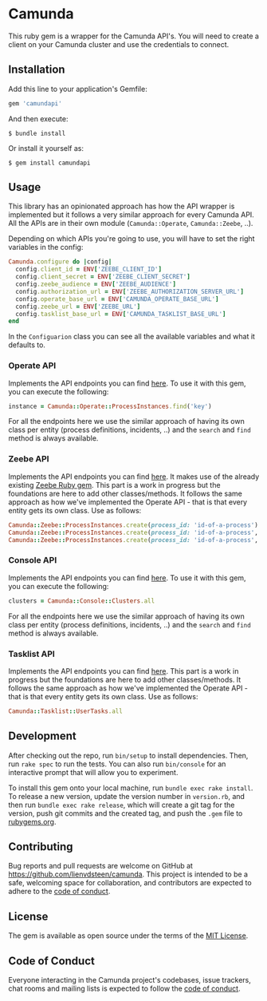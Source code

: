 # Camunda

This ruby gem is a wrapper for the Camunda API's. You will need to create a client on your Camunda cluster and use the credentials to connect.

## Installation

Add this line to your application's Gemfile:

```ruby
gem 'camundapi'
```

And then execute:

    $ bundle install

Or install it yourself as:

    $ gem install camundapi

## Usage

This library has an opinionated approach has how the API wrapper is implemented but it follows a very similar approach for every Camunda API. All the APIs are in their own module (`Camunda::Operate`, `Camunda::Zeebe`, ..). 

Depending on which APIs you're going to use, you will have to set the right variables in the config:

```ruby
Camunda.configure do |config|
  config.client_id = ENV['ZEEBE_CLIENT_ID']
  config.client_secret = ENV['ZEEBE_CLIENT_SECRET']
  config.zeebe_audience = ENV['ZEEBE_AUDIENCE']
  config.authorization_url = ENV['ZEEBE_AUTHORIZATION_SERVER_URL']
  config.operate_base_url = ENV['CAMUNDA_OPERATE_BASE_URL']
  config.zeebe_url = ENV['ZEEBE_URL']
  config.tasklist_base_url = ENV['CAMUNDA_TASKLIST_BASE_URL']
end
```

In the `Configuarion` class you can see all the available variables and what it defaults to. 

### Operate API
Implements the API endpoints you can find [here](https://docs.camunda.io/docs/apis-clients/operate-api/). To use it with this gem, you can execute the following:

```ruby
instance = Camunda::Operate::ProcessInstances.find('key')
```

For all the endpoints here we use the similar approach of having its own class per entity (process definitions, incidents, ..) and the `search` and `find` method is always available.

### Zeebe API
Implements the API endpoints you can find [here](https://docs.camunda.io/docs/apis-clients/grpc/). It makes use of the already existing [Zeebe Ruby gem](https://github.com/zeebe-io/zeebe-client-ruby).
This part is a work in progress but the foundations are here to add other classes/methods. It follows the same approach as how we've implemented the Operate API - that is that every entity gets its own class. Use as follows:

```ruby
Camunda::Zeebe::ProcessInstances.create(process_id: 'id-of-a-process')
Camunda::Zeebe::ProcessInstances.create(process_id: 'id-of-a-process', variables: {'operational': true})
Camunda::Zeebe::ProcessInstances.create(process_id: 'id-of-a-process', variables: {'operational': true}, version: '5')
```

### Console API
Implements the API endpoints you can find [here](https://docs.camunda.io/docs/apis-clients/console-api-reference/). To use it with this gem, you can execute the following:

```ruby
clusters = Camunda::Console::Clusters.all
```

For all the endpoints here we use the similar approach of having its own class per entity (process definitions, incidents, ..) and the `search` and `find` method is always available.

### Tasklist API
Implements the API endpoints you can find [here](https://docs.camunda.io/docs/apis-clients/tasklist-api/tasklist-api-overview/).
This part is a work in progress but the foundations are here to add other classes/methods. It follows the same approach as how we've implemented the Operate API - that is that every entity gets its own class. Use as follows:

```ruby
Camunda::Tasklist::UserTasks.all
```

## Development

After checking out the repo, run `bin/setup` to install dependencies. Then, run `rake spec` to run the tests. You can also run `bin/console` for an interactive prompt that will allow you to experiment.

To install this gem onto your local machine, run `bundle exec rake install`. To release a new version, update the version number in `version.rb`, and then run `bundle exec rake release`, which will create a git tag for the version, push git commits and the created tag, and push the `.gem` file to [rubygems.org](https://rubygems.org).

## Contributing

Bug reports and pull requests are welcome on GitHub at https://github.com/lienvdsteen/camunda. This project is intended to be a safe, welcoming space for collaboration, and contributors are expected to adhere to the [code of conduct](https://github.com/lienvdsteen/camunda/blob/main/CODE_OF_CONDUCT.md).

## License

The gem is available as open source under the terms of the [MIT License](https://opensource.org/licenses/MIT).

## Code of Conduct

Everyone interacting in the Camunda project's codebases, issue trackers, chat rooms and mailing lists is expected to follow the [code of conduct](https://github.com/lienvdsteen/camunda/blob/main/CODE_OF_CONDUCT.md).
